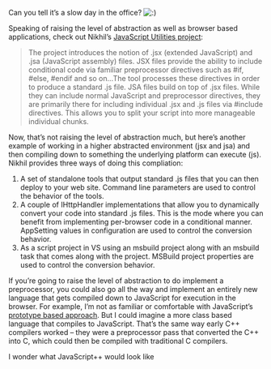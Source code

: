 Can you tell it’s a slow day in the office?
![:)](http://devhawk.net/wp-includes/images/smilies/icon_smile.gif)

Speaking of raising the level of abstraction as well as browser based
applications, check out Nikhil’s [JavaScript Utilities
project](http://www.nikhilk.net/Project.JSUtils.aspx):

> The project introduces the notion of .jsx (extended JavaScript) and
> .jsa (JavaScript assembly) files. JSX files provide the ability to
> include conditional code via familiar preprocessor directives such as
> \#if, \#else, \#endif and so on…The tool processes these directives in
> order to produce a standard .js file. JSA files build on top of .jsx
> files. While they can include normal JavaScript and preprocessor
> directives, they are primarily there for including individual .jsx and
> .js files via \#include directives. This allows you to split your
> script into more manageable individual chunks.

Now, that’s not raising the level of abstraction much, but here’s
another example of working in a higher abstracted environment (jsx and
jsa) and then compiling down to something the underlying platform can
execute (js). Nikhil provides three ways of doing this compliation:

1.  A set of standalone tools that output standard .js files that you
    can then deploy to your web site. Command line parameters are used
    to control the behavior of the tools.
2.  A couple of IHttpHandler implementations that allow you to
    dynamically convert your code into standard .js files. This is the
    mode where you can benefit from implementing per-browser code in a
    conditional manner. AppSetting values in configuration are used to
    control the conversion behavior.
3.  As a script project in VS using an msbuild project along with an
    msbuild task that comes along with the project. MSBuild project
    properties are used to control the conversion behavior.

If you’re going to raise the level of abstraction to do implement a
preprocessor, you could also go all the way and implement an entirely
new language that gets compiled down to JavaScript for execution in the
browser. For example, I’m not as familiar or comfortable with
JavaScript’s [prototype based
approach](http://en.wikipedia.org/wiki/Prototype-based_programming). But
I could imagine a more class based language that compiles to JavaScript.
That’s the same way early C++ compilers worked – they were a
preprocessor pass that converted the C++ into C, which could then be
compiled with traditional C compilers.

I wonder what JavaScript++ would look like
